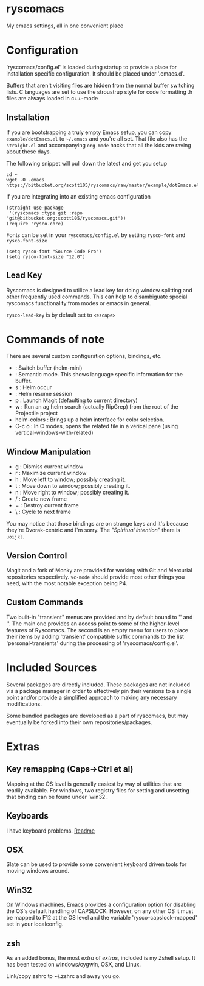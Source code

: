 ryscomacs
=========

My emacs settings, all in one convenient place

# Configuration
'ryscomacs/config.el' is loaded during startup to provide a place for installation specific configuration.  It should be placed under '.emacs.d'.

Buffers that aren't visiting files are hidden from the normal buffer switching lists.
C languages are set to use the stroustrup style for code formatting
.h files are always loaded in c++-mode

## Installation
If you are bootstrapping a truly empty Emacs setup, you can copy `example/dotEmacs.el` to `~/.emacs` and you're all set.  That file also has the `straight.el` and accompanying `org-mode` hacks that all the kids are raving about these days.

The following snippet will pull down the latest and get you setup

``` shell
cd ~
wget -O .emacs https://bitbucket.org/scott105/ryscomacs/raw/master/example/dotEmacs.el
```

If you are integrating into an existing emacs configuration
``` emacs-lisp
(straight-use-package
 '(ryscomacs :type git :repo "git@bitbucket.org:scott105/ryscomacs.git"))
(require 'rysco-core)
```

Fonts can be set in your `ryscomacs/config.el` by setting `rysco-font` and `rysco-font-size`
``` emacs-lisp
(setq rysco-font "Source Code Pro")
(setq rysco-font-size "12.0")
```

## Lead Key
Ryscomacs is designed to utilize a lead key for doing window splitting and other frequently used commands.  This can help to disambiguate special ryscomacs functionality from modes or emacs in general.

`rysco-lead-key` is by default set to `<escape>`

# Commands of note
There are several custom configuration options, bindings, etc.

* <LEAD><LEAD> :  Switch buffer (helm-mini)
* <LEAD><SPC> :  Semantic mode.  This shows language specific information for the buffer.
* <LEAD>s :  Helm occur
* <LEAD><RET> :  Helm resume session
* <LEAD>p : Launch Magit (defaulting to current directory)
* <LEAD>w : Run an ag helm search (actually RipGrep) from the root of the Projectile project
* helm-colors :  Brings up a helm interface for color selection.
* C-c o :  In C modes, opens the related file in a verical pane (using vertical-windows-with-related)

## Window Manipulation
* <LEAD>g : Dismiss current window
* <LEAD>r : Maximize current window
* <LEAD>h : Move left to window; possibly creating it.
* <LEAD>t : Move down to window; possibly creating it.
* <LEAD>n : Move right to window; possibly creating it.
* <LEAD>/ : Create new frame
* <LEAD>= : Destroy current frame
* <LEAD>\ : Cycle to next frame

You may notice that those bindings are on strange keys and it's because they're Dvorak-centric and I'm sorry.
The *"Spiritual intention"* there is `uoijkl`.

## Version Control
Magit and a fork of Monky are provided for working with Git and Mercurial repositories respectively.
`vc-mode` should provide most other things you need, with the most notable exception being P4.

## Custom Commands
Two built-in "transient" menus are provided and by default bound to '<lead><lead>' and '<lead><tab>'.
The main one provides an access point to some of the higher-level features of Ryscomacs.
The second is an empty menu for users to place their items by adding 'transient' compatible suffix commands to the list 'personal-transients' during the processing of 'ryscomacs/config.el'.

# Included Sources
Several packages are directly included.
These packages are not included via a package manager in order to effectively pin their versions to a single point and/or provide a simplified approach to making any necessary modifications.

Some bundled packages are developed as a part of ryscomacs, but may eventually be forked into their own repositories/packages.

# Extras
## Key remapping (Caps->Ctrl et al)
Mapping at the OS level is generally easiest by way of utilities that are readily available.
For windows, two registry files for setting and unsetting that binding can be found under 'win32'.

## Keyboards
I have keyboard problems. [Readme](extras/keyboard/README.md)

## OSX
Slate can be used to provide some convenient keyboard driven tools for moving windows around.

## Win32
On Windows machines, Emacs provides a configuration option for disabling the OS's default handling of CAPSLOCK.  However, on any other OS it must be mapped to F12 at the OS level and the variable 'rysco-capslock-mapped' set in your localconfig.

## zsh
As an added bonus, the most _extra_ of _extras_, included is my Zshell setup.
It has been tested on windows/cygwin, OSX, and Linux.

Link/copy zshrc to ~/.zshrc and away you go.
